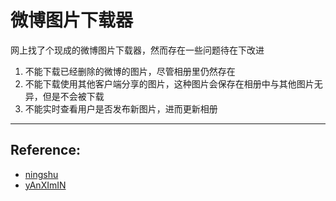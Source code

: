 # 微博图片下载器

网上找了个现成的微博图片下载器，然而存在一些问题待在下改进

1. 不能下载已经删除的微博的图片，尽管相册里仍然存在
2. 不能下载使用其他客户端分享的图片，这种图片会保存在相册中与其他图片无异，但是不会被下载
3. 不能实时查看用户是否发布新图片，进而更新相册

___

## Reference:

* [ningshu](https://github.com/ningshu/weiboPicDownloader)
* [yAnXImIN](https://github.com/yAnXImIN/weiboPicDownloader)